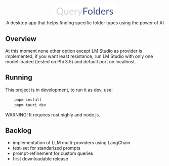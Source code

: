 <div align="center">
    <img src="images/queryfolders-logo.png" alt="Logo" width="200" style="text-align:center"/><br>
    A desktop app that helps finding specific folder types using the power of AI
</div>

## Overview
At this moment none other option except LM Studio as provider is implemented, if you want least resistance, run LM Studio with only one model loaded (tested on Phi 3.5) and default port on localhost. 


## Running

This project is in development, to run it as dev, use:

```bash
    pnpm install
    pnpm tauri dev
```

WARNING! It requires rust nighly and node.js.

## Backlog
 - implementation of LLM multi-providers using LangChain
 - test-set for standarized prompts
 - prompt-refinement for custom queries
 - first downloadable release


